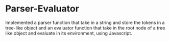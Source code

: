 ﻿# Parser-Evaluator

Implemented a parser function that take in a string and store the tokens in a tree-like
object and an evaluator function that take in the root node of a tree like object and
evaluate in its environment, using Javascript. 
